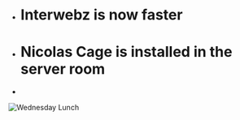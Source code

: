 * # Interwebz is now faster
* # Nicolas Cage is installed in the server room
*   
    
![Wednesday Lunch](https://media.giphy.com/media/h40IJHyaqPV1m/giphy.gif)
